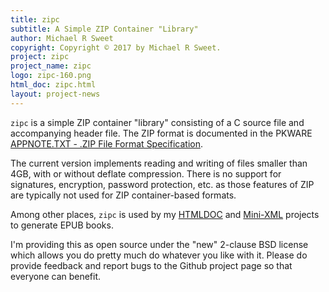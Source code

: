 ```yaml
---
title: zipc
subtitle: A Simple ZIP Container "Library"
author: Michael R Sweet
copyright: Copyright © 2017 by Michael R Sweet.
project: zipc
project_name: zipc
logo: zipc-160.png
html_doc: zipc.html
layout: project-news
---
```


`zipc` is a simple ZIP container "library" consisting of a C source file and
accompanying header file.  The ZIP format is documented in the PKWARE
[APPNOTE.TXT - .ZIP File Format Specification](http://www.pkware.com/appnote).

The current version implements reading and writing of files smaller than 4GB,
with or without deflate compression.  There is no support for signatures,
encryption, password protection, etc. as those features of ZIP are typically not
used for ZIP container-based formats.

Among other places, `zipc` is used by my [HTMLDOC](../htmldoc) and
[Mini-XML](../mxml) projects to generate EPUB books.

I'm providing this as open source under the "new" 2-clause BSD license which
allows you do pretty much do whatever you like with it.  Please do provide
feedback and report bugs to the Github project page so that everyone can
benefit.
